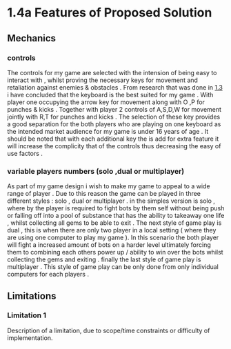 # 1.4a Features of Proposed Solution

## Mechanics&#x20;

### controls&#x20;

The controls for my game are selected with the intension of being easy to interact with , whilst proving the necessary keys for movement and retaliation against enemies & obstacles . From research that was done in [1.3](../analysis/1.3-research-the-problem.md#fire-boy-and-water-girl) i have concluded that the keyboard is the best suited for my game . With player one occupying the arrow key for movement along with O ,P for punches & kicks . Together with player 2 controls of  A,S,D,W  for movement jointly with R,T for punches and kicks . The selection of these key provides a good separation for the both players who are playing on one keyboard as the intended  market audience for my game is under 16 years of age  . It should be noted that with each additional key the is add for extra feature it will increase the complicity that of the controls thus decreasing the easy of use factors .&#x20;

### variable  players numbers (solo ,dual or multiplayer)&#x20;

As part of my game design  i wish to  make my game to appeal to a  wide range of player . Due to this reason the game can be played in three different styles  : solo , dual or multiplayer  .  in the simples version is solo  , where by the player is required to fight  bots by them self without being push or falling off into a pool of substance that has the ability to takeaway one life , whilst collecting  all  gems to be able to exit . The next style of game play is dual , this is when there are only two player in a local setting ( where they are using one computer to play my game ). In this scenario the both player will fight a increased amount of  bots on a harder level ultimately forcing them to combining each others power up / ability to win over the bots whilst collecting the gems and exiting . finally the last style of game play is multiplayer . This style of game play can be only done from only individual computers for each players .&#x20;







###

## Limitations

### Limitation 1

Description of a limitation, due to scope/time constraints or difficulty of implementation.
